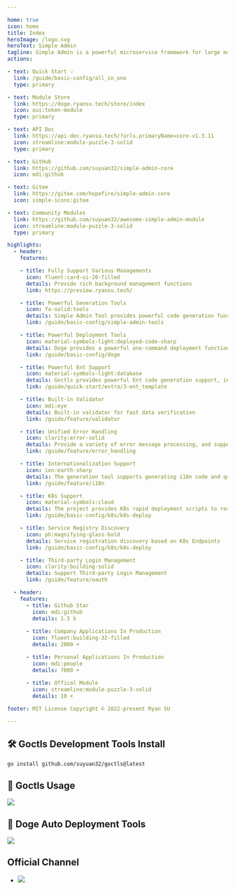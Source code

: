 ```yaml
---

home: true
icon: home
title: Index
heroImage: /logo.svg
heroText: Simple Admin
tagline: Simple Admin is a powerful microservice framework for large management system. It is based on Go Zero and supports several advanced features.
actions:

- text: Quick Start 💡
  link: /guide/basic-config/all_in_one
  type: primary

- text: Module Store
  link: https://doge.ryansu.tech/store/index
  icon: oui:token-module
  type: primary

- text: API Doc
  link: https://api-doc.ryansu.tech/?urls.primaryName=core-v1.3.11
  icon: streamline:module-puzzle-3-solid
  type: primary

- text: GitHub
  link: https://github.com/suyuan32/simple-admin-core
  icon: mdi:github

- text: Gitee
  link: https://gitee.com/hopefire/simple-admin-core
  icon: simple-icons:gitee

- text: Community Modules
  link: https://github.com/suyuan32/awesome-simple-admin-module
  icon: streamline:module-puzzle-3-solid
  type: primary

highlights:
  - header: 
    features:

    - title: Fully Support Various Managements
      icon: fluent:card-ui-20-filled
      details: Provide rich background management functions
      link: https://preview.ryansu.tech/

    - title: Powerful Generation Tools
      icon: fa-solid:tools
      details: Simple Admin Tool provides powerful code generation function to quickly generate three-terminal CRUD codes
      link: /guide/basic-config/simple-admin-tools

    - title: Powerful Deployment Tools
      icon: material-symbols-light:deployed-code-sharp
      details: Doge provides a powerful one-command deployment function that can quickly deploy modules in the module store
      link: /guide/basic-config/doge

    - title: Powerful Ent Support
      icon: material-symbols-light:database
      details: Goctls provides powerful Ent code generation support, including template management and extended functions
      link: /guide/quick-start/extra/3-ent_template

    - title: Built-in Validator
      icon: mdi:eye
      details: Built-in validator for fast data verification
      link: /guide/feature/validator

    - title: Unified Error Handling
      icon: clarity:error-solid
      details: Provide a variety of error message processing, and support international translation of error messages
      link: /guide/feature/error_handling

    - title: Internationalization Support
      icon: ion:earth-sharp
      details: The generation tool supports generating i18n code and quickly provides internationalization support
      link: /guide/feature/i18n

    - title: K8s Support
      icon: material-symbols:cloud
      details: The project provides K8s rapid deployment scripts to realize rapid project migration to the cloud
      link: /guide/basic-config/k8s/k8s-deploy

    - title: Service Registry Discovery
      icon: ph:magnifying-glass-bold
      details: Service registration discovery based on K8s Endpoints
      link: /guide/basic-config/k8s/k8s-deploy

    - title: Third-party Login Management
      icon: clarity:building-solid
      details: Support Third-party Login Management
      link: /guide/feature/oauth

  - header: 
    features:
      - title: Github Star 
        icon: mdi:github
        details: 1.5 k
      
      - title: Company Applications In Production
        icon: fluent:building-32-filled
        details: 2000 +

      - title: Personal Applications In Production
        icon: mdi:people
        details: 7000 +
      
      - title: Offical Module 
        icon: streamline:module-puzzle-3-solid
        details: 10 +

footer: MIT License Copyright © 2022-present Ryan SU

---
```


## 🛠 Goctls Development Tools Install

```bash
go install github.com/suyuan32/goctls@latest
```

## 🚀 Goctls Usage
![](/assets/indeximg/goctls_en.png)


## 🚀 Doge Auto Deployment Tools
![](/assets/indeximg/doge_en.png)

## Official Channel

- [![](https://dcbadge.vercel.app/api/server/NDED5p2hJk)](https://discord.gg/NDED5p2hJk)

<!-- markdownlint-disable -->